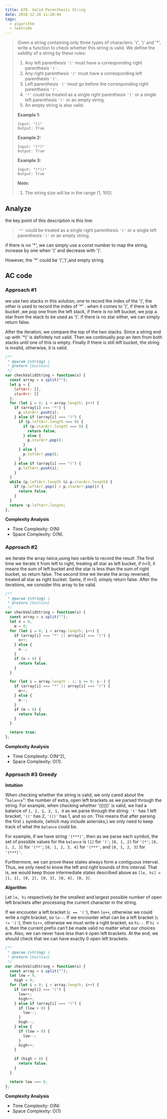 ```yaml
---
title: 678. Valid Parenthesis String
date: 2018-12-28 11:20:44
tags: 
  - algorithm
  - leetcode
---
```


> Given a string containing only three types of characters: '(', ')' and '*', write a function to check whether this string is valid. We define the validity of a string by these rules:
>
> 1. Any left parenthesis `'('` must have a corresponding right parenthesis `')'`.
> 2. Any right parenthesis `')'` must have a corresponding left parenthesis `'('`.
> 3. Left parenthesis `'('` must go before the corresponding right parenthesis `')'`.
> 4. `'*'` could be treated as a single right parenthesis `')'` or a single left parenthesis `'('` or an empty string.
> 5. An empty string is also valid.
>
> **Example 1:**
>
> ```
> Input: "()"
> Output: True
> ```
>
> **Example 2:**
>
> ```
> Input: "(*)"
> Output: True
> ```
>
> **Example 3:**
>
> ```
> Input: "(*))"
> Output: True
> ```
>
> **Note:**
>
> 1. The string size will be in the range [1, 100].

<!-- more -->

## Analyze

the key point of this description is this line:

> `'*'` could be treated as a single right parenthesis `')'` or a single left parenthesis `'('` or an empty string.

if there is no '*', we can simply use a const number to map the string, increase by one when '(' and decrease  with ')'.

However, the '*' could be '(',')',and empty string.

## AC code

### Approach #1

we use two stacks in this solution, one to record the index of the '(', the other is used to record the index of '*' . when it comes to ')', if there is left bucket ,we pop one from the left stack, if there is no left bucket, we pop a star from the stack to be used as  '('. if there is no star either, we can simply return false.

After the iteration, we compare the top of the two stacks. Since a string end up with '*(' is definitely not valid. Then we continually pop an item from both stacks until one of this is empty. Finally if there is still left bucket, the string is invalid, otherwise, it is valid.

```javascript
/**
 * @param {string} s
 * @return {boolean}
 */
var checkValidString = function(s) {
  const array = s.split("");
  let p = {
    leftArr: [],
    starArr: []
  };
  for (let i = 0; i < array.length; i++) {
    if (array[i] === "*") {
      p.starArr.push(i);
    } else if (array[i] === ")") {
      if (p.leftArr.length === 0) {
        if (p.starArr.length === 0) {
          return false;
        } else {
          p.starArr.pop();
        }
      } else {
        p.leftArr.pop();
      }
    } else if (array[i] === "(") {
      p.leftArr.push(i);
    }
  }
  while (p.leftArr.length && p.starArr.length) {
    if (p.leftArr.pop() > p.starArr.pop()) {
      return false;
    }
  }
  return !p.leftArr.length;
};
```

**Complexity Analysis**

- Time Complexity: O(N)
- Space Complexity: O(N).



### Approach #2

we iterate the array twice,using two varible to record the result .The first time we iterate it from left to right, treating all star as left bucket, if n<0, it means the sum of left bucket and the star is less than the sum of right bucket, so return false. The second time we iterate the array reversed, treated all star as right bucket. Same, if m<0, simply return false. After the iterations, we consider this array to be valid.

```js
/**
 * @param {string} s
 * @return {boolean}
 */
var checkValidString = function(s) {
  const array = s.split("");
  let n = 0,
    m = 0;
  for (let i = 0; i < array.length; i++) {
    if (array[i] === "*" || array[i] === "(") {
      n++;
    } else {
      n--;
    }
    if (n < 0) {
      return false;
    }
  }

  for (let i = array.length - 1; i >= 0; i--) {
    if (array[i] === "*" || array[i] === ")") {
      m++;
    } else {
      m--;
    }
    if (m < 0) {
      return false;
    }
  }

  return true;
};
```

**Complexity Analysis**

- Time Complexity: O(N^2), 
- Space Complexity: O(1).



### Approach #3 Greedy

**Intuition**

When checking whether the string is valid, we only cared about the "`balance`": the number of extra, open left brackets as we parsed through the string. For example, when checking whether '(()())' is valid, we had a balance of `1, 2, 1, 2, 1, 0` as we parse through the string: `'('` has 1 left bracket, `'(('` has 2, `'(()'` has 1, and so on. This means that after parsing the first `i` symbols, (which may include asterisks,) we only need to keep track of what the `balance` could be.

For example, if we have string `'(***)'`, then as we parse each symbol, the set of possible values for the `balance` is `[1]` for `'('`; `[0, 1, 2]` for `'(*'`; `[0, 1, 2, 3]` for `'(**'`; `[0, 1, 2, 3, 4]` for `'(***'`, and `[0, 1, 2, 3]` for `'(***)'`.

Furthermore, we can prove these states always form a contiguous interval. Thus, we only need to know the left and right bounds of this interval. That is, we would keep those intermediate states described above as `[lo, hi] = [1, 1], [0, 2], [0, 3], [0, 4], [0, 3]`.

**Algorithm**

Let `lo, hi` respectively be the smallest and largest possible number of open left brackets after processing the current character in the string.

If we encounter a left bracket (`c == '('`), then `lo++`, otherwise we could write a right bracket, so `lo--`. If we encounter what can be a left bracket (`c != ')'`), then `hi++`, otherwise we must write a right bracket, so `hi--`. If `hi < 0`, then the current prefix can't be made valid no matter what our choices are. Also, we can never have less than `0` open left brackets. At the end, we should check that we can have exactly 0 open left brackets.

```js
/**
 * @param {string} s
 * @return {boolean}
 */
var checkValidString = function(s) {
  const array = s.split("");
  let low = 0,
    high = 0;
  for (let i = 0; i < array.length; i++) {
    if (array[i] === "(") {
      low++;
      high++;
    } else if (array[i] === ")") {
      if (low > 0) {
        low--;
      }
      high--;
    } else {
      if (low > 0) {
        low--;
      }
      high++;
    }

    if (high < 0) {
      return false;
    }
  }

  return low === 0;
};
```

**Complexity Analysis**

- Time Complexity: O(N)
- Space Complexity: O(1)